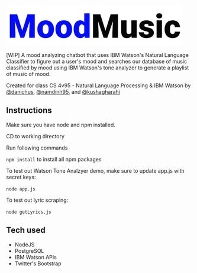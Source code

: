 ![NoodMusic Logo](https://github.com/kushagharahi/MoodMusic/blob/master/logo.png)

[WIP] A mood analyzing chatbot that uses IBM Watson's Natural Language Classifier to figure out a user's mood and searches our database of music classified by mood using IBM Watson's tone analyzer to generate a playlist of music of mood.

Created for class CS 4v95 - Natural Language Processing & IBM Watson by [@danichus](https://github.com/danichus), [@namdinh95](https://github.com/namdinh95), and [@kushagharahi](https://github.com/kushagharahi)

## Instructions
Make sure you have node and npm installed.

CD to working directory

Run following commands

```npm install``` to install all npm packages

To test out Watson Tone Analzyer demo, make sure to update app.js with secret keys:

```node app.js```

To test out lyric scraping:

```node getLyrics.js```

## Tech used
* NodeJS
* PostgreSQL 
* IBM Watson APIs
* Twitter's Bootstrap

